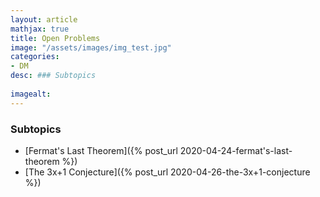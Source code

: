 ```yaml
---
layout: article
mathjax: true
title: Open Problems
image: "/assets/images/img_test.jpg"
categories:
- DM
desc: ### Subtopics
 
imagealt: 
---
```


### Subtopics
- [Fermat's Last Theorem]({% post_url 2020-04-24-fermat's-last-theorem %})
- [The 3x+1 Conjecture]({% post_url 2020-04-26-the-3x+1-conjecture %})